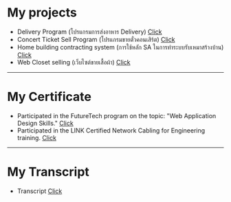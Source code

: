 # My projects
* Delivery Program (โปรแกรมการส่งอาหาร Delivery) [Click](Delivery.pdf)
* Concert Ticket Sell Program (โปรแกรมขายตั๋วคอนเสิร์ต) [Click](Concert_Ticket_Sell.pdf)
* Home building contracting system (การใช้หลัก SA ในการทำระบบรับเหมาสร้างบ้าน) [Click](830_ตั้งหวังเจ๊ง.pdf)
* Web Closet selling (เว็บไซต์ขายเสื้อผ้า) [Click](シャツ.pdf)
  
---

# My Certificate
* Participated in the FutureTech program on the topic: "Web Application Design Skills." [Click](img/ทิพวรรณ_งบกระโทก.pdf)
* Participated in the LINK Certified Network Cabling for Engineering training. [Click](img/Date_of_Valid_04_October_2026.pdf)

---

# My Transcript
* Transcript [Click](img/transcript_30000108295.pdf)


